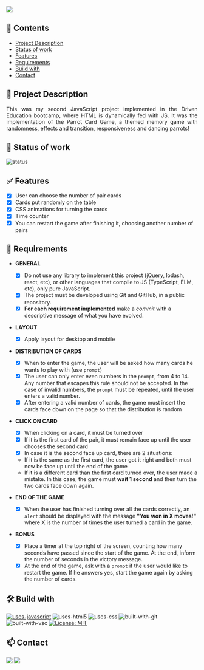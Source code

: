 <img src="https://user-images.githubusercontent.com/97575616/192651566-b45c213a-5975-48aa-8c71-1d36fee27f03.png">

## 📑 Contents

-   [Project Description](#-project-description)
-   [Status of work](#-status-of-work)
-   [Features](#✅-features)
-   [Requirements](#📍-requirements)
-   [Build with](#%EF%B8%8F-build-with)
-   [Contact](#-contact)

## 📌 Project Description

<p align="justify">This was my second JavaScript project implemented in the Driven Education bootcamp, where HTML is dynamically fed with JS. It was the implementation of the Parrot Card Game, a themed memory game with randomness, effects and transition, responsiveness and dancing parrots!</p>

## 🚧 Status of work

![status](https://img.shields.io/badge/Status-Finished-00920F?style=plastic)<br>

<!-- ![status](https://img.shields.io/badge/Status-Progress-FFE70C?style=plastic) -->

## ✅ Features

-   [x] User can choose the number of pair cards
-   [x] Cards put randomly on the table
-   [x] CSS animations for turning the cards
-   [x] Time counter
-   [x] You can restart the game after finishing it, choosing another number of pairs

## 📍 Requirements

-   **GENERAL**

    -   [x] Do not use any library to implement this project (jQuery, lodash, react, etc), or other languages that compile to JS (TypeScript, ELM, etc), only pure JavaScript.
    -   [x] The project must be developed using Git and GitHub, in a public repository.
    -   [x] **For each requirement implemented** make a _commit_ with a descriptive message of what you have evolved.

-   **LAYOUT**

    -   [x] Apply layout for desktop and mobile

-   **DISTRIBUTION OF CARDS**

    -   [x] When to enter the game, the user will be asked how many cards he wants to play with (use `prompt`)
    -   [x] The user can only enter even numbers in the `prompt`, from 4 to 14. Any number that escapes this rule should not be accepted. In the case of invalid numbers, the `prompt` must be repeated, until the user enters a valid number.
    -   [x] After entering a valid number of cards, the game must insert the cards face down on the page so that the distribution is random

*   **CLICK ON CARD**

    -   [x] When clicking on a card, it must be turned over
    -   [x] If it is the first card of the pair, it must remain face up until the user chooses the second card
    -   [x] In case it is the second face up card, there are 2 situations:
    -   If it is the same as the first card, the user got it right and both must now be face up until the end of the game
    -   If it is a different card than the first card turned over, the user made a mistake. In this case, the game must **wait 1 second** and then turn the two cards face down again.

*   **END OF THE GAME**

    -   [x] When the user has finished turning over all the cards correctly, an `alert` should be displayed with the message **"You won in X moves!"** where X is the number of times the user turned a card in the game.

*   **BONUS**

    -   [x] Place a timer at the top right of the screen, counting how many seconds have passed since the start of the game. At the end, inform the number of seconds in the victory message.
    -   [x] At the end of the game, ask with a `prompt` if the user would like to restart the game. If he answers yes, start the game again by asking the number of cards.

## 🛠️ Build with

[![uses-javascript](https://img.shields.io/badge/JavaScript-F7DF1E?style=plastic&logo=javascript&logoColor=black)](https://www.javascript.com)
![uses-html5](https://img.shields.io/badge/HTML5-E34F26?style=plastic&logo=html5&logoColor=white)
![uses-css](https://img.shields.io/badge/CSS3-1572B6?style=plastic&logo=css3&logoColor=white)
![built-with-git](https://img.shields.io/badge/Git-E34F26?style=plastic&logo=git&logoColor=white)
![built-with-vsc](https://img.shields.io/badge/Visual%20Studio%20Code-blue?style=plastic&logo=visualstudiocode)
[![License: MIT](https://img.shields.io/badge/License-MIT-blue?style=plastic)](https://opensource.org/licenses/MIT)

## 📫 Contact

<div>
  <a href = "mailto:thalestargino@gmail.com"><img src="https://img.shields.io/badge/Gmail-D14836?style=plastic&logo=gmail&logoColor=white" target="_blank"></a>
  <a href="https://www.linkedin.com/in/thalesgomest/" target="_blank"><img src="https://img.shields.io/badge/-LinkedIn-%230077B5?style=plastic&logo=linkedin&logoColor=white" target="_blank"></a>

##
